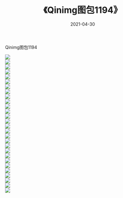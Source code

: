 ﻿---
layout: post
title:  《Qinimg图包1194》
date:   2021-04-30
img: http://imgx.orgx.ga/Qinimg图包/Qinimg图包1194/000.jpg
categories: [美女, 清纯, 唯美]
---

Qinimg图包1194

 ![](http://imgx.orgx.ga/Qinimg图包/Qinimg图包1194/001.jpg) <br>![](http://imgx.orgx.ga/Qinimg图包/Qinimg图包1194/002.jpg) <br>![](http://imgx.orgx.ga/Qinimg图包/Qinimg图包1194/003.jpg) <br>![](http://imgx.orgx.ga/Qinimg图包/Qinimg图包1194/004.jpg) <br>![](http://imgx.orgx.ga/Qinimg图包/Qinimg图包1194/005.jpg) <br>![](http://imgx.orgx.ga/Qinimg图包/Qinimg图包1194/006.jpg) <br>![](http://imgx.orgx.ga/Qinimg图包/Qinimg图包1194/007.jpg) <br>![](http://imgx.orgx.ga/Qinimg图包/Qinimg图包1194/008.jpg) <br>![](http://imgx.orgx.ga/Qinimg图包/Qinimg图包1194/009.jpg) <br>![](http://imgx.orgx.ga/Qinimg图包/Qinimg图包1194/010.jpg) <br>![](http://imgx.orgx.ga/Qinimg图包/Qinimg图包1194/011.jpg) <br>![](http://imgx.orgx.ga/Qinimg图包/Qinimg图包1194/012.jpg) <br>![](http://imgx.orgx.ga/Qinimg图包/Qinimg图包1194/013.jpg) <br>![](http://imgx.orgx.ga/Qinimg图包/Qinimg图包1194/014.jpg) <br>![](http://imgx.orgx.ga/Qinimg图包/Qinimg图包1194/015.jpg) <br>![](http://imgx.orgx.ga/Qinimg图包/Qinimg图包1194/016.jpg) <br>![](http://imgx.orgx.ga/Qinimg图包/Qinimg图包1194/017.jpg) <br>![](http://imgx.orgx.ga/Qinimg图包/Qinimg图包1194/018.jpg) <br>![](http://imgx.orgx.ga/Qinimg图包/Qinimg图包1194/019.jpg) <br>![](http://imgx.orgx.ga/Qinimg图包/Qinimg图包1194/020.jpg) <br>![](http://imgx.orgx.ga/Qinimg图包/Qinimg图包1194/021.jpg) <br>![](http://imgx.orgx.ga/Qinimg图包/Qinimg图包1194/022.jpg) <br>![](http://imgx.orgx.ga/Qinimg图包/Qinimg图包1194/023.jpg) <br>![](http://imgx.orgx.ga/Qinimg图包/Qinimg图包1194/024.jpg) <br>![](http://imgx.orgx.ga/Qinimg图包/Qinimg图包1194/025.jpg) <br>![](http://imgx.orgx.ga/Qinimg图包/Qinimg图包1194/026.jpg) <br>![](http://imgx.orgx.ga/Qinimg图包/Qinimg图包1194/027.jpg) <br>![](http://imgx.orgx.ga/Qinimg图包/Qinimg图包1194/028.jpg) <br>